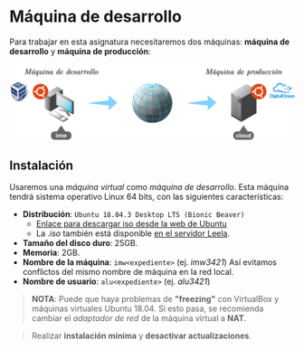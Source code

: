 # Máquina de desarrollo

Para trabajar en esta asignatura necesitaremos dos máquinas: **máquina de desarrollo** y **máquina de producción**:

![Machines Diagram](img/machines_diagram.png) 

## Instalación

Usaremos una *máquina virtual* como *máquina de desarrollo*. Esta máquina tendrá sistema operativo Linux 64 bits, con las siguientes características:

- **Distribución**: `Ubuntu 18.04.3 Desktop LTS (Bionic Beaver)`
    - [Enlace para descargar iso desde la web de Ubuntu](http://releases.ubuntu.com/18.04/ubuntu-18.04.3-desktop-amd64.iso)
    - La *.iso* también está disponible [en el servidor Leela](http://172.20.1.2/~general/software/sistemas-operativos/isos/ubuntu/ubuntu-18.04.3-desktop-amd64.iso).
- **Tamaño del disco duro**: 25GB.
- **Memoria**: 2GB.
- **Nombre de la máquina**: `imw<expediente>` (ej. *imw3421*) Así evitamos conflictos del mismo nombre de máquina en la red local.
- **Nombre de usuario**: `alu<expediente>` (ej. *alu3421*)

> **NOTA**: Puede que haya problemas de **"freezing"** con VirtualBox y máquinas virtuales Ubuntu 18.04. Si esto pasa, se recomienda cambiar el *adaptador de red* de la máquina virtual a **NAT**.

> Realizar **instalación mínima** y **desactivar actualizaciones**.

